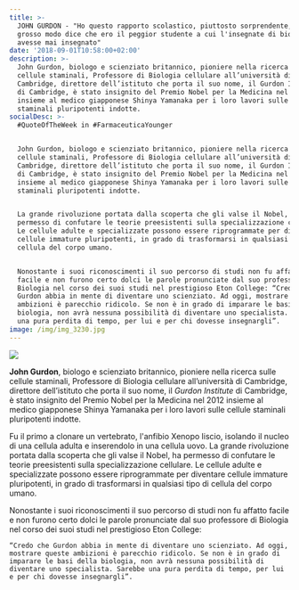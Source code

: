 ```yaml
---
title: >-
  JOHN GURDON - "Ho questo rapporto scolastico, piuttosto sorprendente, che
  grosso modo dice che ero il peggior studente a cui l'insegnate di biologia
  avesse mai insegnato"
date: '2018-09-01T10:58:00+02:00'
description: >-
  John Gurdon, biologo e scienziato britannico, pioniere nella ricerca sulle
  cellule staminali, Professore di Biologia cellulare all’università di
  Cambridge, direttore dell’istituto che porta il suo nome, il Gurdon Institute
  di Cambridge, è stato insignito del Premio Nobel per la Medicina nel 2012
  insieme al medico giapponese Shinya Yamanaka per i loro lavori sulle cellule
  staminali pluripotenti indotte.
socialDesc: >-
  #QuoteOfTheWeek in #FarmaceuticaYounger


  John Gurdon, biologo e scienziato britannico, pioniere nella ricerca sulle
  cellule staminali, Professore di Biologia cellulare all’università di
  Cambridge, direttore dell’istituto che porta il suo nome, il Gurdon Institute
  di Cambridge, è stato insignito del Premio Nobel per la Medicina nel 2012
  insieme al medico giapponese Shinya Yamanaka per i loro lavori sulle cellule
  staminali pluripotenti indotte.


  La grande rivoluzione portata dalla scoperta che gli valse il Nobel, ha
  permesso di confutare le teorie preesistenti sulla specializzazione cellulare.
  Le cellule adulte e specializzate possono essere riprogrammate per diventare
  cellule immature pluripotenti, in grado di trasformarsi in qualsiasi tipo di
  cellula del corpo umano.


  Nonostante i suoi riconoscimenti il suo percorso di studi non fu affatto
  facile e non furono certo dolci le parole pronunciate dal suo professore di
  Biologia nel corso dei suoi studi nel prestigioso Eton College: “Credo che
  Gurdon abbia in mente di diventare uno scienziato. Ad oggi, mostrare queste
  ambizioni è parecchio ridicolo. Se non è in grado di imparare le basi della
  biologia, non avrà nessuna possibilità di diventare uno specialista. Sarebbe
  una pura perdita di tempo, per lui e per chi dovesse insegnargli”.  
image: /img/img_3230.jpg
---
```

![](/img/img_3230.jpg)

**John Gurdon**, biologo e scienziato britannico, pioniere nella ricerca sulle cellule staminali, Professore di Biologia cellulare all’università di Cambridge, direttore dell’istituto che porta il suo nome, il _Gurdon Institute_ di Cambridge, è stato insignito del Premio Nobel per la Medicina nel 2012 insieme al medico giapponese Shinya Yamanaka per i loro lavori sulle cellule staminali pluripotenti indotte.

Fu il primo a clonare un vertebrato, l'anfibio Xenopo liscio, isolando il nucleo di una cellula adulta e inserendolo in una cellula uovo. La grande rivoluzione portata dalla scoperta che gli valse il Nobel, ha permesso di confutare le teorie preesistenti sulla specializzazione cellulare. Le cellule adulte e specializzate possono essere riprogrammate per diventare cellule immature pluripotenti, in grado di trasformarsi in qualsiasi tipo di cellula del corpo umano.

Nonostante i suoi riconoscimenti il suo percorso di studi non fu affatto facile e non furono certo dolci le parole pronunciate dal suo professore di Biologia nel corso dei suoi studi nel prestigioso Eton College: 

```
“Credo che Gurdon abbia in mente di diventare uno scienziato. Ad oggi, mostrare queste ambizioni è parecchio ridicolo. Se non è in grado di imparare le basi della biologia, non avrà nessuna possibilità di diventare uno specialista. Sarebbe una pura perdita di tempo, per lui e per chi dovesse insegnargli”.  
```

```
 
```
